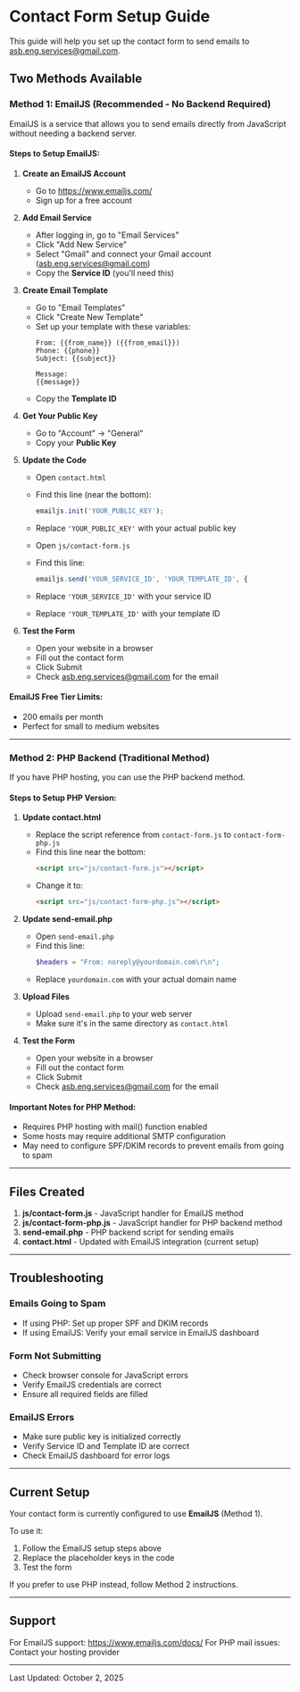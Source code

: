 # Contact Form Setup Guide

This guide will help you set up the contact form to send emails to asb.eng.services@gmail.com.

## Two Methods Available

### Method 1: EmailJS (Recommended - No Backend Required)

EmailJS is a service that allows you to send emails directly from JavaScript without needing a backend server.

#### Steps to Setup EmailJS:

1. **Create an EmailJS Account**
   - Go to https://www.emailjs.com/
   - Sign up for a free account

2. **Add Email Service**
   - After logging in, go to "Email Services"
   - Click "Add New Service"
   - Select "Gmail" and connect your Gmail account (asb.eng.services@gmail.com)
   - Copy the **Service ID** (you'll need this)

3. **Create Email Template**
   - Go to "Email Templates"
   - Click "Create New Template"
   - Set up your template with these variables:
     ```
     From: {{from_name}} ({{from_email}})
     Phone: {{phone}}
     Subject: {{subject}}
     
     Message:
     {{message}}
     ```
   - Copy the **Template ID**

4. **Get Your Public Key**
   - Go to "Account" -> "General"
   - Copy your **Public Key**

5. **Update the Code**
   - Open `contact.html`
   - Find this line (near the bottom):
     ```javascript
     emailjs.init('YOUR_PUBLIC_KEY');
     ```
   - Replace `'YOUR_PUBLIC_KEY'` with your actual public key

   - Open `js/contact-form.js`
   - Find this line:
     ```javascript
     emailjs.send('YOUR_SERVICE_ID', 'YOUR_TEMPLATE_ID', {
     ```
   - Replace `'YOUR_SERVICE_ID'` with your service ID
   - Replace `'YOUR_TEMPLATE_ID'` with your template ID

6. **Test the Form**
   - Open your website in a browser
   - Fill out the contact form
   - Click Submit
   - Check asb.eng.services@gmail.com for the email

#### EmailJS Free Tier Limits:
- 200 emails per month
- Perfect for small to medium websites

---

### Method 2: PHP Backend (Traditional Method)

If you have PHP hosting, you can use the PHP backend method.

#### Steps to Setup PHP Version:

1. **Update contact.html**
   - Replace the script reference from `contact-form.js` to `contact-form-php.js`
   - Find this line near the bottom:
     ```html
     <script src="js/contact-form.js"></script>
     ```
   - Change it to:
     ```html
     <script src="js/contact-form-php.js"></script>
     ```

2. **Update send-email.php**
   - Open `send-email.php`
   - Find this line:
     ```php
     $headers = "From: noreply@yourdomain.com\r\n";
     ```
   - Replace `yourdomain.com` with your actual domain name

3. **Upload Files**
   - Upload `send-email.php` to your web server
   - Make sure it's in the same directory as `contact.html`

4. **Test the Form**
   - Open your website in a browser
   - Fill out the contact form
   - Click Submit
   - Check asb.eng.services@gmail.com for the email

#### Important Notes for PHP Method:
- Requires PHP hosting with mail() function enabled
- Some hosts may require additional SMTP configuration
- May need to configure SPF/DKIM records to prevent emails from going to spam

---

## Files Created

1. **js/contact-form.js** - JavaScript handler for EmailJS method
2. **js/contact-form-php.js** - JavaScript handler for PHP backend method
3. **send-email.php** - PHP backend script for sending emails
4. **contact.html** - Updated with EmailJS integration (current setup)

---

## Troubleshooting

### Emails Going to Spam
- If using PHP: Set up proper SPF and DKIM records
- If using EmailJS: Verify your email service in EmailJS dashboard

### Form Not Submitting
- Check browser console for JavaScript errors
- Verify EmailJS credentials are correct
- Ensure all required fields are filled

### EmailJS Errors
- Make sure public key is initialized correctly
- Verify Service ID and Template ID are correct
- Check EmailJS dashboard for error logs

---

## Current Setup

Your contact form is currently configured to use **EmailJS** (Method 1).

To use it:
1. Follow the EmailJS setup steps above
2. Replace the placeholder keys in the code
3. Test the form

If you prefer to use PHP instead, follow Method 2 instructions.

---

## Support

For EmailJS support: https://www.emailjs.com/docs/
For PHP mail issues: Contact your hosting provider

---

Last Updated: October 2, 2025
